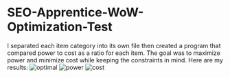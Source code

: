 # SEO-Apprentice-WoW-Optimization-Test
I separated each item category into its own file then created a program that compared power to cost as a ratio for each item. The goal was to maximize power and minimize cost while keeping the constraints in mind. 
Here are my results:
![optimal](https://github.com/user-attachments/assets/364302e4-5b61-4f06-8686-da5c0401f028)
![power](https://github.com/user-attachments/assets/d6d21c63-dea3-4d2a-894c-ecadc9359afd)
![cost](https://github.com/user-attachments/assets/67e8803c-227a-4aad-b453-b9350dffaacf)
